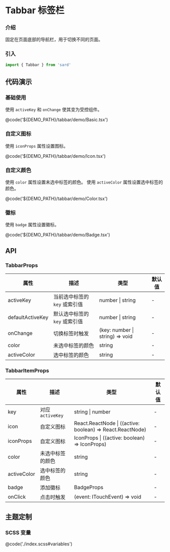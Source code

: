 # Tabbar 标签栏

### 介绍

固定在页面底部的导航栏，用于切换不同的页面。

### 引入

```ts
import { Tabbar } from 'sard'
```

## 代码演示

### 基础使用

使用 `activeKey` 和 `onChange` 使其变为受控组件。

@code('${DEMO_PATH}/tabbar/demo/Basic.tsx')

### 自定义图标

使用 `iconProps` 属性设置图标。

@code('${DEMO_PATH}/tabbar/demo/Icon.tsx')

### 自定义颜色

使用 `color` 属性设置未选中标签的颜色。
使用 `activeColor` 属性设置选中标签的颜色。

@code('${DEMO_PATH}/tabbar/demo/Color.tsx')

### 徽标

使用 `badge` 属性设置徽标。

@code('${DEMO_PATH}/tabbar/demo/Badge.tsx')

## API

### TabbarProps

| 属性             | 描述                          | 类型                            | 默认值 |
| ---------------- | ----------------------------- | ------------------------------- | ------ |
| activeKey        | 当前选中标签的 `key` 或索引值 | number \| string                | -      |
| defaultActiveKey | 默认选中标签的 `key` 或索引值 | number \| string                | -      |
| onChange         | 切换标签时触发                | (key: number \| string) => void | -      |
| color            | 未选中标签的颜色              | string                          | -      |
| activeColor      | 选中标签的颜色                | string                          | -      |

### TabbarItemProps

| 属性        | 描述             | 类型                                                      | 默认值 |
| ----------- | ---------------- | --------------------------------------------------------- | ------ |
| key         | 对应 `activeKey` | string \| number                                          | -      |
| icon        | 自定义图标       | React.ReactNode \| ((active: boolean) => React.ReactNode) | -      |
| iconProps   | 自定义图标       | IconProps \| ((active: boolean) => IconProps)             | -      |
| color       | 未选中标签的颜色 | string                                                    | -      |
| activeColor | 选中标签的颜色   | string                                                    | -      |
| badge       | 添加徽标         | BadgeProps                                                | -      |
| onClick     | 点击时触发       | (event: ITouchEvent) => void                              | -      |

## 主题定制

### SCSS 变量

@code('./index.scss#variables')
